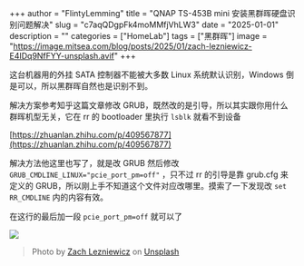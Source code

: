 +++
author = "FlintyLemming"
title = "QNAP TS-453B mini 安装黑群晖硬盘识别问题解决"
slug = "c7aqQDgpFk4moMMfjVhLW3"
date = "2025-01-01"
description = ""
categories = ["HomeLab"]
tags = ["黑群晖"]
image = "https://image.mitsea.com/blog/posts/2025/01/zach-lezniewicz-E4IDq9NfFYY-unsplash.avif"
+++

这台机器用的外挂 SATA 控制器不能被大多数 Linux 系统默认识别，Windows 倒是可以，所以黑群晖自然也是识别不到。

解决方案参考知乎这篇文章修改 GRUB，既然改的是引导，所以其实跟你用什么群晖机型无关，它在 rr 的 bootloader 里执行 `lsblk` 就看不到设备

[https://zhuanlan.zhihu.com/p/409567877](https://zhuanlan.zhihu.com/p/409567877)

解决方法他这里也写了，就是改 GRUB 然后修改 `GRUB_CMDLINE_LINUX="pcie_port_pm=off"` ，只不过 rr 的引导是靠 grub.cfg 来定义的 GRUB，所以刚上手不知道这个文件对应改哪里。摸索了一下发现改 `set RR_CMDLINE` 内的内容有效。

在这行的最后加一段 `pcie_port_pm=off` 就可以了

![](https://image.mitsea.com/blog/posts/2025/01/image_850z0ohy1Z.avif)

> Photo by [Zach Lezniewicz](https://unsplash.com/@zachlez?utm_content=creditCopyText&utm_medium=referral&utm_source=unsplash) on [Unsplash](https://unsplash.com/photos/a-black-and-white-photo-of-a-large-body-of-water-E4IDq9NfFYY?utm_content=creditCopyText&utm_medium=referral&utm_source=unsplash)
      